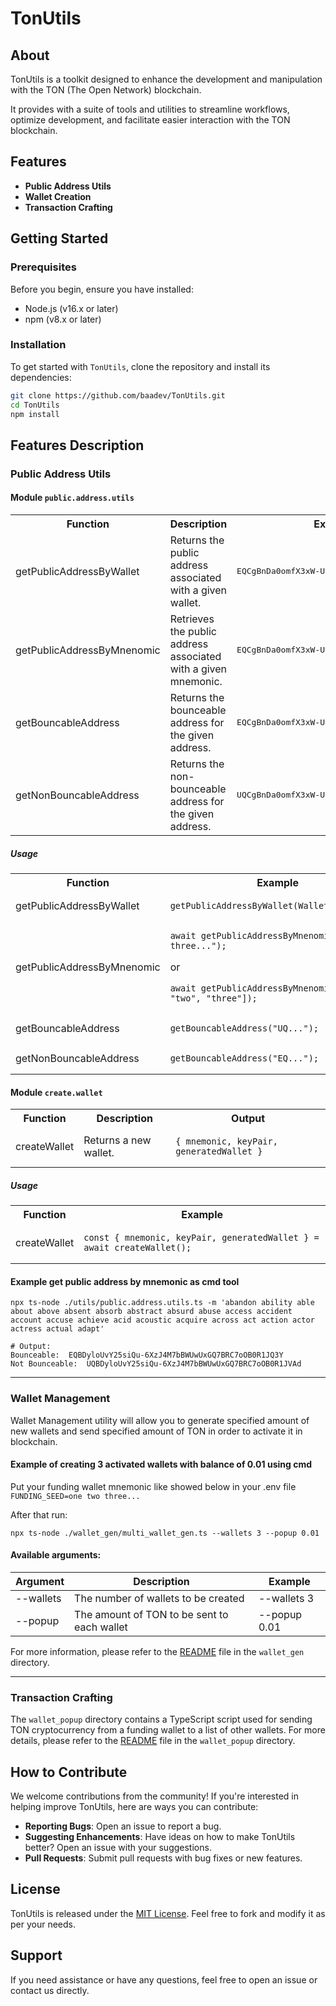 
# TonUtils

## About

TonUtils is a toolkit designed to enhance the development and manipulation with the TON (The Open Network) blockchain. 

It provides with a suite of tools and utilities to streamline workflows, optimize development, and facilitate easier interaction with the TON blockchain.

## Features

- **Public Address Utils**
- **Wallet Creation**
- **Transaction Crafting**

## Getting Started

### Prerequisites

Before you begin, ensure you have installed:
- Node.js (v16.x or later)
- npm (v8.x or later)

### Installation

To get started with `TonUtils`, clone the repository and install its dependencies:

```bash
git clone https://github.com/baadev/TonUtils.git
cd TonUtils
npm install
```

## Features Description

### Public Address Utils

#### Module `public.address.utils`

<table>
    <tr>
        <th>Function</th>
        <th>Description</th>
        <th>Example Output:</th>
    </tr>
    <tr>
        <td>getPublicAddressByWallet</td>
        <td>Returns the public address associated with a given wallet.</td>
        <td>
            <pre>EQCgBnDa0omfX3xW-UoxUZNn0fdCm7YWnaj1dVjZz_EDpxZL</pre>
        </td>
    </tr>
    <tr>
        <td>getPublicAddressByMnenomic</td>
        <td>Retrieves the public address associated with a given mnemonic.</td>
        <td>
            <pre>EQCgBnDa0omfX3xW-UoxUZNn0fdCm7YWnaj1dVjZz_EDpxZL</pre>
        </td>
    </tr>
    <tr>
        <td>getBouncableAddress</td>
        <td>Returns the bounceable address for the given address.</td>
        <td>
            <pre>EQCgBnDa0omfX3xW-UoxUZNn0fdCm7YWnaj1dVjZz_EDpxZL</pre>
        </td>
    </tr>
    <tr>
        <td>getNonBouncableAddress</td>
        <td>Returns the non-bounceable address for the given address.</td>
        <td>
            <pre>UQCgBnDa0omfX3xW-UoxUZNn0fdCm7YWnaj1dVjZz_EDp0uO</pre>
        </td>
    </tr>
</table>

##### Usage

<table>
    <tr>
        <th>Function</th>
        <th>Example</th>
    </tr>
    <tr>
        <td>getPublicAddressByWallet</td>
        <td>
            <pre lang="typescript"><code>getPublicAddressByWallet(WalletContractV4)</code></pre>
        </td>
    </tr>
    <tr>
        <td>getPublicAddressByMnenomic</td>
        <td>
            <pre lang="typescript"><code>await getPublicAddressByMnenomic("one two three...");</code></pre>
            <p>or</p>
            <pre lang="typescript"><code>await getPublicAddressByMnenomic(["one", "two", "three"]);</code></pre>
        </td>
    </tr>
    <tr>
        <td>getBouncableAddress</td>
        <td>
            <pre lang="typescript"><code>getBouncableAddress("UQ...");</code></pre>
        </td>
    </tr>
    <tr>
        <td>getNonBouncableAddress</td>
        <td>
            <pre lang="typescript"><code>getBouncableAddress("EQ...");</code></pre>
        </td>
    </tr>
</table>

#### Module `create.wallet`

<table>
    <tr>
        <th>Function</th>
        <th>Description</th>
        <th>Output</th>
    </tr>
    <tr>
        <td>createWallet</td>
        <td>Returns a new wallet.</td>
        <td>
            <pre lang="typescript"><code>{ mnemonic, keyPair, generatedWallet }</code></pre>
        </td>
    </tr>
</table>

##### Usage

<table>
    <tr>
        <th>Function</th>
        <th>Example</th>
    </tr>
    <tr>
        <td>createWallet</td>
        <td>
            <pre lang="typescript"><code>const { mnemonic, keyPair, generatedWallet } = await createWallet();</code></pre>
        </td>
    </tr>
</table>


#### Example get public address by mnemonic as cmd tool

```console
npx ts-node ./utils/public.address.utils.ts -m 'abandon ability able about above absent absorb abstract absurd abuse access accident account accuse achieve acid acoustic acquire across act action actor actress actual adapt'

# Output:
Bounceable:  EQBDyloUvY25siQu-6XzJ4M7bBWUwUxGQ7BRC7oOB0R1JQ3Y
Not Bounceable:  UQBDyloUvY25siQu-6XzJ4M7bBWUwUxGQ7BRC7oOB0R1JVAd
```

-----------
### Wallet Management

Wallet Management utility will allow you to generate specified amount of new wallets and send specified amount of TON in order to activate it in blockchain.


#### Example of creating 3 activated wallets with balance of 0.01 using cmd
Put your funding wallet mnemonic like showed below in your .env file   
`FUNDING_SEED=one two three...` 

After that run:
```console
npx ts-node ./wallet_gen/multi_wallet_gen.ts --wallets 3 --popup 0.01
```
#### Available arguments:
| Argument    | Description                                 | Example       | 
| ----------- | ---------------------------                 | -----------   | 
| --wallets   | The number of wallets to be created         | --wallets 3   |
| --popup     | The amount of TON to be sent to each wallet | --popup 0.01  | 


For more information, please refer to the [README](./wallet_gen/README.md) file in the `wallet_gen` directory.

-----------
### Transaction Crafting

The `wallet_popup` directory contains a TypeScript script used for sending TON cryptocurrency from a funding wallet to a list of other wallets. For more details, please refer to the [README](./wallet_popup/README.md) file in the `wallet_popup` directory.

## How to Contribute

We welcome contributions from the community! If you're interested in helping improve TonUtils, here are ways you can contribute:

- **Reporting Bugs**: Open an issue to report a bug.
- **Suggesting Enhancements**: Have ideas on how to make TonUtils better? Open an issue with your suggestions.
- **Pull Requests**: Submit pull requests with bug fixes or new features.

## License

TonUtils is released under the [MIT License](LICENSE). Feel free to fork and modify it as per your needs.

## Support

If you need assistance or have any questions, feel free to open an issue or contact us directly.
